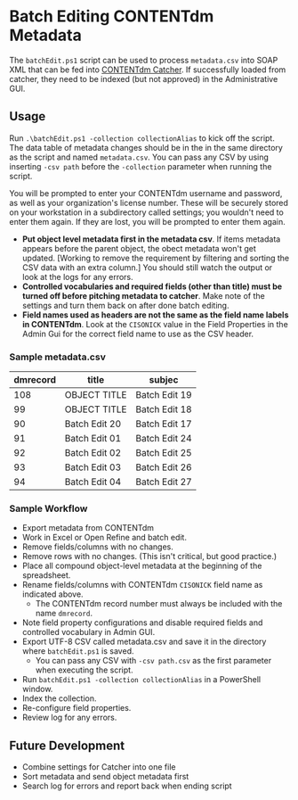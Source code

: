 # Batch Editing CONTENTdm Metadata
The `batchEdit.ps1` script can be used to process `metadata.csv` into SOAP XML that can be fed into [CONTENTdm Catcher](https://www.oclc.org/support/services/contentdm/help/add-ons-help/contentdm-catcher.en.html). If successfully loaded from catcher, they need to be indexed (but not approved) in the Administrative GUI.

## Usage
Run `.\batchEdit.ps1 -collection collectionAlias` to kick off the script. The data table of metadata changes should be in the in the same directory as the script and named `metadata.csv`. You can pass any CSV by using inserting `-csv path` before the `-collection` parameter when running the script.

You will be prompted to enter your CONTENTdm username and password, as well as your organization's license number. These will be securely stored on your workstation in a subdirectory called settings; you wouldn't need to enter them again. If they are lost, you will be prompted to enter them again.
  * **Put object level metadata first in the metadata csv**. If items metadata appears before the parent object, the obect metadata won't get updated. [Working to remove the requirement by filtering and sorting the CSV data with an extra column.] You should still watch the output or look at the logs for any errors.
  * **Controlled vocabularies and required fields (other than title) must be turned off before pitching metadata to catcher**. Make note of the settings and turn them back on after done batch editing.
  * **Field names used as headers are not the same as the field name labels in CONTENTdm**. Look at the `CISONICK` value in the Field Properties in the Admin Gui for the correct field name to use as the CSV header.

### Sample metadata.csv

| dmrecord | title         | subjec        |
| -------- | ------------- | ------------- |
| 108      | OBJECT TITLE  | Batch Edit 19 |
| 99       | OBJECT TITLE  | Batch Edit 18 |
| 90       | Batch Edit 20 | Batch Edit 17 |
| 91       | Batch Edit 01 | Batch Edit 24 |
| 92       | Batch Edit 02 | Batch Edit 25 |
| 93       | Batch Edit 03 | Batch Edit 26 |
| 94       | Batch Edit 04 | Batch Edit 27 |

### Sample Workflow
- Export metadata from CONTENTdm
- Work in Excel or Open Refine and batch edit.
- Remove fields/columns with no changes.
- Remove rows with no changes. (This isn't critical, but good practice.)
- Place all compound object-level metadata at the beginning of the spreadsheet.
- Rename fields/columns with CONTENTdm `CISONICK` field name as indicated above.
  - The CONTENTdm record number must always be included with the name `dmrecord`.
- Note field property configurations and disable required fields and controlled vocabulary in Admin GUI.
- Export UTF-8 CSV called metadata.csv and save it in the directory where `batchEdit.ps1` is saved.
  - You can pass any CSV with `-csv path.csv` as the first parameter when executing the script.
- Run `batchEdit.ps1 -collection collectionAlias` in a PowerShell window.
- Index the collection.
- Re-configure field properties.
- Review log for any errors.

## Future Development
 - Combine settings for Catcher into one file
 - Sort metadata and send object metadata first
 - Search log for errors and report back when ending script